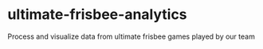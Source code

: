 # ultimate-frisbee-analytics
Process and visualize data from ultimate frisbee games played by our team 
